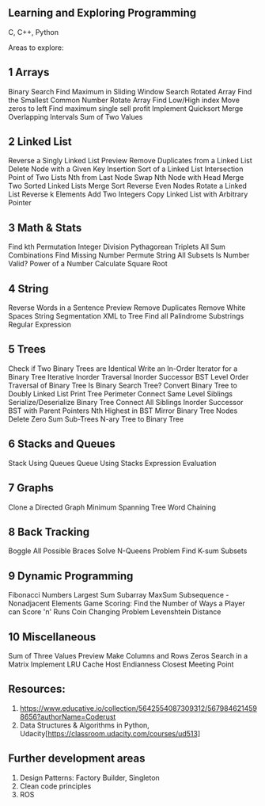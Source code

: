 ## Learning and Exploring Programming
C, C++, Python


Areas to explore:

## 1 Arrays
Binary Search
Find Maximum in Sliding Window
Search Rotated Array
Find the Smallest Common Number
Rotate Array
Find Low/High index
Move zeros to left
Find maximum single sell profit
Implement Quicksort
Merge Overlapping Intervals
Sum of Two Values

## 2 Linked List
Reverse a Singly Linked List
Preview
Remove Duplicates from a Linked List
Delete Node with a Given Key
Insertion Sort of a Linked List
Intersection Point of Two Lists
Nth from Last Node
Swap Nth Node with Head
Merge Two Sorted Linked Lists
Merge Sort
Reverse Even Nodes
Rotate a Linked List
Reverse k Elements
Add Two Integers
Copy Linked List with Arbitrary Pointer

## 3 Math & Stats
Find kth Permutation
Integer Division
Pythagorean Triplets
All Sum Combinations
Find Missing Number
Permute String
All Subsets
Is Number Valid?
Power of a Number
Calculate Square Root

## 4 String
Reverse Words in a Sentence
Preview
Remove Duplicates
Remove White Spaces
String Segmentation
XML to Tree
Find all Palindrome Substrings
Regular Expression

## 5 Trees
Check if Two Binary Trees are Identical
Write an In-Order Iterator for a Binary Tree
Iterative Inorder Traversal
Inorder Successor BST
Level Order Traversal of Binary Tree
Is Binary Search Tree?
Convert Binary Tree to Doubly Linked List
Print Tree Perimeter
Connect Same Level Siblings
Serialize/Deserialize Binary Tree
Connect All Siblings
Inorder Successor BST with Parent Pointers
Nth Highest in BST
Mirror Binary Tree Nodes
Delete Zero Sum Sub-Trees
N-ary Tree to Binary Tree

## 6 Stacks and Queues
Stack Using Queues
Queue Using Stacks
Expression Evaluation

## 7 Graphs
Clone a Directed Graph
Minimum Spanning Tree
Word Chaining

## 8 Back Tracking
Boggle
All Possible Braces
Solve N-Queens Problem
Find K-sum Subsets

## 9 Dynamic Programming
Fibonacci Numbers
Largest Sum Subarray
MaxSum Subsequence - Nonadjacent Elements
Game Scoring: Find the Number of Ways a Player can Score 'n' Runs
Coin Changing Problem
Levenshtein Distance

## 10 Miscellaneous
Sum of Three Values
Preview
Make Columns and Rows Zeros
Search in a Matrix
Implement LRU Cache
Host Endianness
Closest Meeting Point

## Resources:
1) https://www.educative.io/collection/5642554087309312/5679846214598656?authorName=Coderust
2) Data Structures & Algorithms in Python, Udacity[https://classroom.udacity.com/courses/ud513]

## Further development areas
1) Design Patterns: Factory Builder, Singleton
2) Clean code principles
3) ROS
